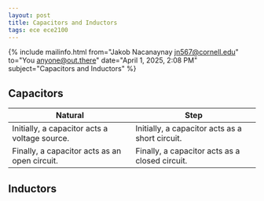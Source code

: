```yaml
---
layout: post
title: Capacitors and Inductors
tags: ece ece2100
---
```


{% include mailinfo.html from="Jakob Nacanaynay <jn567@cornell.edu>" to="You <anyone@out.there>" date="April 1, 2025, 2:08 PM" subject="Capacitors and Inductors" %}

## Capacitors

| Natural | Step |
| --- | --- |
| Initially, a capacitor acts a voltage source. | Initially, a capacitor acts as a short circuit. |
| Finally, a capacitor acts as an open circuit. | Finally, a capacitor acts as a closed circuit. |

## Inductors
